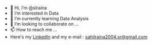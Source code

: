 - 👋 Hi, I’m @slraina
- 👀 I’m interested in Data 
- 🌱 I’m currently learning Data Analysis
- 💞️ I’m looking to collaborate on ...
- 📫 How to reach me ... 
- Here's my [LinkedIn](www.linkedin.com/in/sahilrainab) and my e-mail : sahilraina2004.sr@gmail.com 

<!---
slraina/slraina is a ✨ special ✨ repository because its `README.md` (this file) appears on your GitHub profile.
You can click the Preview link to take a look at your changes.
--->
